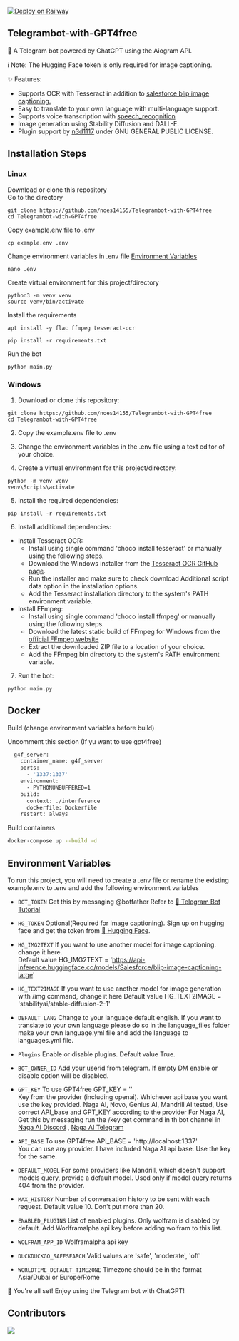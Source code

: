 [![Deploy on Railway](https://railway.app/button.svg)](https://railway.app/template/TSrfnk?referralCode=ZTYsGf)


## Telegrambot-with-GPT4free
🤖 A Telegram bot powered by ChatGPT using the Aiogram API.       

ℹ️ Note: The Hugging Face token is only required for image captioning.      
      

✨ Features:           
  
- Supports OCR with Tesseract in addition to [salesforce blip image captioning.](https://huggingface.co/Salesforce/blip-image-captioning-large)
- Easy to translate to your own language with multi-language support.
- Supports voice transcription with [speech_recognition](https://github.com/Uberi/speech_recognition)
- Image generation using Stability Diffusion and DALL-E.     
- Plugin support by [n3d1117](https://github.com/n3d1117) under GNU GENERAL PUBLIC LICENSE.    
        
       

## Installation Steps

### Linux    

Download or clone this repository  
Go to the directory

```
git clone https://github.com/noes14155/Telegrambot-with-GPT4free
cd Telegrambot-with-GPT4free
```


Copy example.env file to .env

```
cp example.env .env
```

Change environment variables in .env file [Environment Variables](#environment-variables)   

```
nano .env
```


Create virtual environment for this project/directory     

```
python3 -m venv venv
source venv/bin/activate
```


Install the requirements    
```
apt install -y flac ffmpeg tesseract-ocr

pip install -r requirements.txt
```
Run the bot
```
python main.py
```

### Windows    

1. Download or clone this repository:    
```
git clone https://github.com/noes14155/Telegrambot-with-GPT4free
cd Telegrambot-with-GPT4free
```

2. Copy the example.env file to .env
3. Change the environment variables in the .env file using a text editor of your choice.

4. Create a virtual environment for this project/directory:

```
python -m venv venv
venv\Scripts\activate
```

5. Install the required dependencies:    
```
pip install -r requirements.txt
```
6. Install additional dependencies:

+ Install Tesseract OCR:
    - Install using single command 'choco install tesseract' or manually using the following steps.
    - Download the Windows installer from the  [Tesseract OCR GitHub page](https://github.com/UB-Mannheim/tesseract/wiki).
    - Run the installer and make sure to check download Additional script data option in the installation options.
    - Add the Tesseract installation directory to the system's PATH environment variable.
+ Install FFmpeg:
    - Install using single command 'choco install ffmpeg' or manually using the following steps.
    - Download the latest static build of FFmpeg for Windows from the  [official FFmpeg website](https://ffmpeg.org/download.html#build-windows) 
    - Extract the downloaded ZIP file to a location of your choice.
    - Add the FFmpeg bin directory to the system's PATH environment variable.
    
7. Run the bot:
```
python main.py
```

## Docker
Build (change environment variables before build)

Uncomment this section (If yu want to use gpt4free)
```bash
  g4f_server:
    container_name: g4f_server
    ports:
      - '1337:1337'
    environment:
      - PYTHONUNBUFFERED=1
    build:
      context: ./interference
      dockerfile: Dockerfile
    restart: always
```
Build containers
```bash
docker-compose up --build -d
```



## Environment Variables

To run this project, you will need to create a .env file or rename the existing example.env to .env and add the following environment variables   


- `BOT_TOKEN`
Get this by messaging @botfather Refer to [📖 Telegram Bot Tutorial](https://core.telegram.org/bots/tutorial#obtain-your-bot-token)

- `HG_TOKEN`
Optional(Required for image captioning). Sign up on hugging face and get the token from  [🔗 Hugging Face](https://huggingface.co/settings/tokens).      

- `HG_IMG2TEXT`
If you want to use another model for image captioning. change it here.   
Default value HG_IMG2TEXT = 'https://api-inference.huggingface.co/models/Salesforce/blip-image-captioning-large'     

- `HG_TEXT2IMAGE`
If you want to use another model for image generation with /img command, change it here
Default value HG_TEXT2IMAGE = 'stabilityai/stable-diffusion-2-1'
- `DEFAULT_LANG`
Change to your language default english. If you want to translate to your own language please do so in the language_files folder make your own language.yml file and add the language to languages.yml file.        

- `Plugins`
Enable or disable plugins. Default value True.    

- `BOT_OWNER_ID`
Add your userid from telegram. If empty DM enable or disable option will be disabled.     

- `GPT_KEY`
To use GPT4free GPT_KEY = ''        
Key from the provider (including openai). Whichever api base you want use the key provided.
Naga AI, Novo, Genius AI, Mandrill AI tested, Use correct API_base and GPT_KEY according to the provider
For Naga AI, Get this by messaging run the /key get command in th bot channel in [Naga AI Discord](https://discord.gg/JxRBXBhabu) , [Naga AI Telegram](https://t.me/naga_ai)     

- `API_BASE`
To use GPT4free API_BASE = 'http://localhost:1337'      
You can use any provider. I have included Naga AI api base. Use the key for the same.

- `DEFAULT_MODEL`
For some providers like Mandrill, which doesn't support models query, provide a default model. Used only if model query returns 404 from the provider.          

- `MAX_HISTORY`
Number of conversation history to be sent with each request. Default value 10. Don't put more than 20.      

- `ENABLED_PLUGINS`
List of enabled plugins. Only wolfram is disabled by default. Add Worlframalpha api key before adding wolfram to this list.     

- `WOLFRAM_APP_ID`
Wolframalpha api key

- `DUCKDUCKGO_SAFESEARCH`
Valid values are 'safe', 'moderate', 'off'

- `WORLDTIME_DEFAULT_TIMEZONE`
Timezone should be in the format Asia/Dubai or Europe/Rome
      


      
🎉 You're all set! Enjoy using the Telegram bot with ChatGPT!        

## Contributors
<a href = "https://github.com/noes14155/Telegrambot-with-GPT4free/graphs/contributors">
  <img src = "https://contrib.rocks/image?repo=noes14155/Telegrambot-with-GPT4free"/>
</a>
